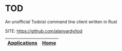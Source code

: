 # TOD

 An unofficial Todoist command line client written in Rust

 SITE: https://github.com/alanvardy/tod

 | [Applications](https://portable-linux-apps.github.io/apps.html) | [Home](https://portable-linux-apps.github.io)
 | --- | --- |
